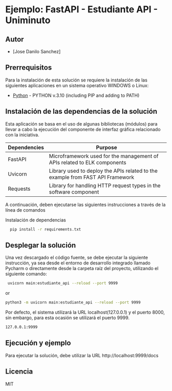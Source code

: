 # Ejemplo: FastAPI - Estudiante API - Uniminuto

## Autor
- [Jose Danilo Sanchez]

## Prerrequisitos
Para la instalación de esta solución se requiere la instalación de las siguientes aplicaciones en un sistema operativo WINDOWS o Linux:

- [Python](https://www.python.org/ftp/python/3.10.7/python-3.10.7-amd64.exe) - PYTHON v.3.10 (including PIP and adding to PATH)

## Instalación de las dependencias de la solución

Esta aplicación se basa en el uso de algunas bibliotecas (módulos) para llevar a cabo la ejecución del componente de interfaz gráfica relacionado con la iniciativa.

| Dependencies | Purpose |
| ------ | ------ |
| FastAPI| Microframework used for the management of APIs related to ELK components |
| Uvicorn | Library used to deploy the APIs related to the example from FAST API Framework |
| Requests | Library for handling HTTP request types in the software component |


A continuación, deben ejecutarse las siguientes instrucciones a través de la línea de comandos

Instalación de dependencias

```sh
  pip install -r requirements.txt
```

## Desplegar la solución

Una vez descargado el código fuente, se debe ejecutar la siguiente instrucción, ya sea desde el entorno de desarrollo integrado llamado Pycharm o directamente desde la carpeta raíz del proyecto, utilizando el siguiente comando:

```sh
 uvicorn main:estudiante_api --reload --port 9999
```
or

```sh
python3 -m uvicorn main:estudiante_api --reload --port 9999
```

Por defecto, el sistema utilizará la URL localhost(127.0.0.1) y el puerto 8000, sin embargo, para esta ocasión se utilizará el puerto 9999.

```sh
127.0.0.1:9999
```

## Ejecución y ejemplo

Para ejecutar la solución, debe utilizar la URL http://localhost:9999/docs


## Licencia
MIT
